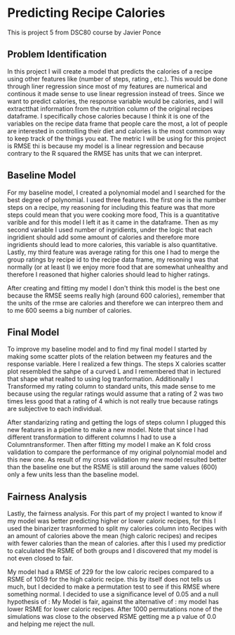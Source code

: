 # Predicting Recipe Calories
This is project 5 from DSC80 course by Javier Ponce
## Problem Identification

In this project I will create a model that predicts the calories of a recipe using other features like (number of steps, rating , etc.). This would be done through liner regression since most of my features are numerical and continous it made sense to use linear regression instead of trees. Since we want to predict calories, the response variable would be calories, and I will extractthat information from the nutrition column of the original recipes dataframe. I specifically chose calories because I think it is one of the variables on the recipe data frame that people care the most, a lot of people are interested in controlling their diet and calories is the most common way to keep track of the things you eat. The metric I will be using for this project is RMSE thi is because my model is a linear regression and because contrary to the R squared the RMSE has units that we can interpret.

## Baseline Model	

For my baseline model, I created a polynomial model and I searched for the best degree of polynomial. I used three features. the first one is the number steps on a recipe, my reasoning for including this feature was that more steps could mean that you were cooking more food, This is a quantitative varible and for this model I left it as it came in the dataframe. Then as my second variable I used number of ingridients, under the  logic that each ingridient should add some amount of calories and therefore more ingridients should lead to more calories, this variable is also quantitative. Lastly, my third feature was average rating for this one I had to merge the group ratings by recipe id to the recipe data frame, my resoning was that normally (or at least I) we enjoy more food that are somewhat unhealthy and therefore I reasoned that higher calories should lead to higher ratings.

After creating and fitting my model I don't think this model is the best one because the RMSE seems really high (around 600 calories), remember that the units of the rmse are calories and therefore we can interpreo them and to me 600 seems a big number of calories.

## Final Model	

To improve my baseline model and to find my final model I started by making some scatter plots of the relation between my features and the response variable. Here I realized a few things. The steps X calories scatter plot resembled the sahpe of a curved L and I remembered that in lectured that shape what realted to using log tranformation. Additionally I Transformed my rating column to standard units, this made sense to me because using the regular ratings would assume that a rating of 2 was two times less good that a rating of 4 which is not really true because ratings are subjective to each individual. 

After standarizing rating and getting the logs of steps column I plugged this new features in a pipeline to make a new model. Note that since I had different transformation to different columns I had to use a Columntransformer. Then after fitting my model I make an K fold cross validation to compare the performance of my original polynomial model and this new one. As result of my cross validation my new model resulted better than the baseline one but the RSME is still around the same values (600) only a few units less than the baseline model.

## Fairness Analysis	

Lastly, the fairness analysis. 
For this part of my project I wanted to know if my model was better predicting higher or lower caloric recipes, for this I used the binarizer trasnformed to split my calories column into Recipes with an amount of calories above the mean (high caloric recipes) and recipes with fewer calories than the mean of calories. after this I used my predictior to calculated the RSME of both groups and I discovered that my model is not even closed to fair.

My model had a RMSE of 229 for the low caloric recipes compared to a RSME of 1059 for the high caloric recipe. this by itself does not tells us much, but I decided to make a permutation test to see if this RMSE where something normal. I decided to use a significance level of 0.05 and a null hypothesis of : My Model is fair, against the alternative of : my model has lower RSME for lower caloric recipes. After 1000 permutations none of the simulations was close to the observed RSME getting me a p value of 0.0 and helping me reject the null.


